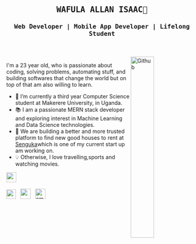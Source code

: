 <h2 align='center'><samp><strong>WAFULA ALLAN ISAAC</strong>👋</samp></h2> 
<h3 align='center'> <samp>Web Developer | Mobile App Developer  | Lifelong Student </samp></h3>
<br><br>

<img width="35%" align="right" alt="Github" src="https://user-images.githubusercontent.com/48678280/88862734-4903af80-d201-11ea-968b-9c939d88a37c.gif" />

I'm a 23 year old, who is passionate about coding, solving problems, automating stuff, and building softwares  that change the world but on top of that am  also willing to  learn.

- 🔭 I’m currently a third year Computer Science student at Makerere University, in Uganda.
- 📚 I am a passionate MERN stack developer and exploring interest in Machine Learning and Data Science technologies.
- 👯 We are building a better and more trusted platform to  find new good houses to  rent at <a href="https://ssenguka-frontend-updated.vercel.app/">Senguka</a>which  is  one of  my current start up am working on.
- 💡 Otherwise, I love travelling,sports and  watching  movies.

<p align='left'>
<a href="https://www.linkedin.com/in/wafula-allan-8a5490204/"><img height="26" src="https://img.shields.io/badge/linkedin-%230077B5.svg?&style=for-the-badge&logo=linkedin&logoColor=white"></a>&nbsp;&nbsp;

<a href="https://twitter.com/WafulaAllanIsa1"><img height="25" src="https://img.shields.io/badge/twitter-%231DA1F2.svg?&style=for-the-badge&logo=twitter&logoColor=white"></a>&nbsp;&nbsp;
<a href="https://wafula--allan-isaac.web.app/"><img height="27" src="https://img.shields.io/badge/portfolio-%2312100E.svg?&style=for-the-badge&logo=superuser&logoColor=white" alt=""></a>&nbsp;&nbsp;
<a href="mailto:wafulaallan5@gmail.com"><img height="27" src="https://img.shields.io/badge/Email-%230077B5.svg?&style=for-the-badge&logo=gmail" alt="email address"></a>
</p>
